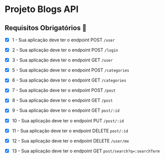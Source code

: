 # Projeto Blogs API

## Requisitos Obrigatórios :robot:

- [x] 1 - Sua aplicação deve ter o endpoint POST `/user`

- [x] 2 - Sua aplicação deve ter o endpoint POST `/login`

- [x] 3 - Sua aplicação deve ter o endpoint GET `/user`

- [x] 5 - Sua aplicação deve ter o endpoint POST `/categories`

- [x] 6 - Sua aplicação deve ter o endpoint GET `/categories`

- [x] 7 - Sua aplicação deve ter o endpoint POST `/post`

- [x] 8 - Sua aplicação deve ter o endpoint GET `/post`

- [x] 9 - Sua aplicação deve ter o endpoint GET `post/:id`

- [x] 10 - Sua aplicação deve ter o endpoint PUT `/post/:id`

- [x] 11 - Sua aplicação deve ter o endpoint DELETE `post/:id`

- [x] 12 - Sua aplicação deve ter o endpoint DELETE `/user/me`

- [x] 13 - Sua aplicação deve ter o endpoint GET `post/search?q=:searchTerm`
